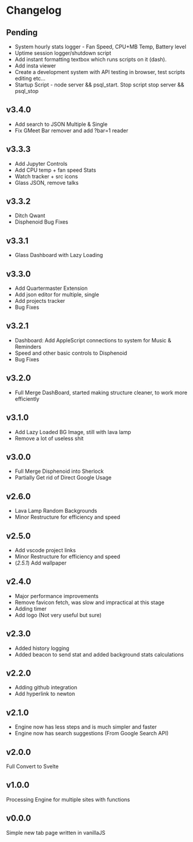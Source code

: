 # Changelog

## Pending
- System hourly stats logger - Fan Speed, CPU+MB Temp, Battery level
- Uptime session logger/shutdown script
- Add instant formatting textbox which runs scripts on it (dash).
- Add insta viewer
- Create a development system with API testing in browser, test scripts editing etc...
- Startup Script - node server && psql_start. Stop script stop server && psql_stop


## v3.4.0

- Add search to JSON Multiple & Single
- Fix GMeet Bar remover and add ?bar=1 reader


## v3.3.3

- Add Jupyter Controls
- Add CPU temp + fan speed Stats
- Watch tracker + src icons
- Glass JSON, remove talks


## v3.3.2

- Ditch Qwant
- Disphenoid Bug Fixes


## v3.3.1

- Glass Dashboard with Lazy Loading


## v3.3.0

- Add Quartermaster Extension
- Add json editor for multiple, single
- Add projects tracker
- Bug Fixes


## v3.2.1

- Dashboard: Add AppleScript connections to system for Music & Reminders
- Speed and other basic controls to Disphenoid
- Bug Fixes


## v3.2.0

- Full Merge DashBoard, started making structure cleaner, to work more efficiently 


## v3.1.0

- Add Lazy Loaded BG Image, still with lava lamp
- Remove a lot of useless shit


## v3.0.0

- Full Merge Disphenoid into Sherlock
- Partially Get rid of Direct Google Usage


## v2.6.0

- Lava Lamp Random Backgrounds
- Minor Restructure for efficiency and speed


## v2.5.0

- Add vscode project links
- Minor Restructure for efficiency and speed
- (*2.5.1*) Add wallpaper


## v2.4.0

- Major performance improvements
- Remove favicon fetch, was slow and impractical at this stage
- Adding timer
- Add logo (Not very useful but sure)


## v2.3.0

- Added history logging
- Added beacon to send stat and added background stats calculations


## v2.2.0

- Adding github integration
- Add hyperlink to newton


## v2.1.0

- Engine now has less steps and is much simpler and faster
- Engine now has search suggestions (From Google Search API)


## v2.0.0

Full Convert to Svelte


## v1.0.0

Processing Engine for multiple sites with functions


## v0.0.0

Simple new tab page written in vanillaJS